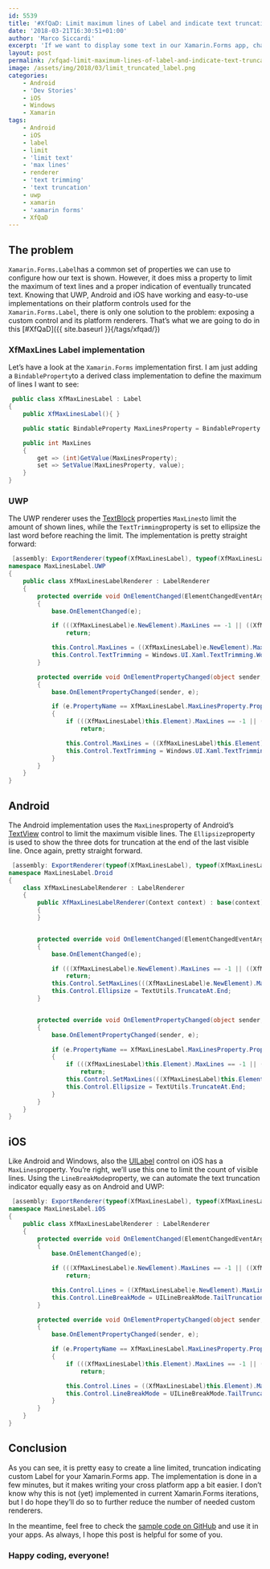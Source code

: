 ```yaml
---
id: 5539
title: '#XfQaD: Limit maximum lines of Label and indicate text truncation'
date: '2018-03-21T16:30:51+01:00'
author: 'Marco Siccardi'
excerpt: 'If we want to display some text in our Xamarin.Forms app, chances are high we are going to use the Label control. But what if we want to limit the maximum visible lines of such a Label? This is what this #XfQaD is about.'
layout: post
permalink: /xfqad-limit-maximum-lines-of-label-and-indicate-text-truncation/
image: /assets/img/2018/03/limit_truncated_label.png
categories:
    - Android
    - 'Dev Stories'
    - iOS
    - Windows
    - Xamarin
tags:
    - Android
    - iOS
    - label
    - limit
    - 'limit text'
    - 'max lines'
    - renderer
    - 'text trimming'
    - 'text truncation'
    - uwp
    - xamarin
    - 'xamarin forms'
    - XfQaD
---
```


## The problem

`Xamarin.Forms.Label`has a common set of properties we can use to configure how our text is shown. However, it does miss a property to limit the maximum of text lines and a proper indication of eventually truncated text. Knowing that UWP, Android and iOS have working and easy-to-use implementations on their platform controls used for the `Xamarin.Forms.Label`, there is only one solution to the problem: exposing a custom control and its platform renderers. That’s what we are going to do in this [\#XfQaD]({{ site.baseurl }}{/tags/xfqad/})

### XfMaxLines Label implementation

Let’s have a look at the `Xamarin.Forms` implementation first. I am just adding a `BindableProperty`to a derived class implementation to define the maximum of lines I want to see:

``` csharp
 public class XfMaxLinesLabel : Label
{
    public XfMaxLinesLabel(){ }

    public static BindableProperty MaxLinesProperty = BindableProperty.Create("MaxLines", typeof(int), typeof(XfMaxLinesLabel), int.MaxValue, BindingMode.Default);

    public int MaxLines
    {
        get => (int)GetValue(MaxLinesProperty);
        set => SetValue(MaxLinesProperty, value);
    }
}
```
 
### UWP

The UWP renderer uses the [TextBlock](https://docs.microsoft.com/en-us/uwp/api/Windows.UI.Xaml.Controls.TextBlock) properties `MaxLines`to limit the amount of shown lines, while the `TextTrimming`property is set to ellipsize the last word before reaching the limit. The implementation is pretty straight forward:

``` csharp
 [assembly: ExportRenderer(typeof(XfMaxLinesLabel), typeof(XfMaxLinesLabelRenderer))]
namespace MaxLinesLabel.UWP
{
    public class XfMaxLinesLabelRenderer : LabelRenderer
    {
        protected override void OnElementChanged(ElementChangedEventArgs<Label> e)
        {
            base.OnElementChanged(e);

            if (((XfMaxLinesLabel)e.NewElement).MaxLines == -1 || ((XfMaxLinesLabel)e.NewElement).MaxLines == int.MaxValue)
                return;

            this.Control.MaxLines = ((XfMaxLinesLabel)e.NewElement).MaxLines;
            this.Control.TextTrimming = Windows.UI.Xaml.TextTrimming.WordEllipsis;
        }

        protected override void OnElementPropertyChanged(object sender, PropertyChangedEventArgs e)
        {
            base.OnElementPropertyChanged(sender, e);

            if (e.PropertyName == XfMaxLinesLabel.MaxLinesProperty.PropertyName)
            {
                if (((XfMaxLinesLabel)this.Element).MaxLines == -1 || ((XfMaxLinesLabel)this.Element).MaxLines == int.MaxValue)
                    return;

                this.Control.MaxLines = ((XfMaxLinesLabel)this.Element).MaxLines;
                this.Control.TextTrimming = Windows.UI.Xaml.TextTrimming.WordEllipsis;
            }
        }
    }
}
```
 
## Android

The Android implementation uses the `MaxLines`property of Android’s [TextView](https://developer.android.com/reference/android/widget/TextView.html) control to limit the maximum visible lines. The `Ellipsize`property is used to show the three dots for truncation at the end of the last visible line. Once again, pretty straight forward.

``` csharp
 [assembly: ExportRenderer(typeof(XfMaxLinesLabel), typeof(XfMaxLinesLabelRenderer))]
namespace MaxLinesLabel.Droid
{
    class XfMaxLinesLabelRenderer : LabelRenderer
    {
        public XfMaxLinesLabelRenderer(Context context) : base(context)
        {
        }


        protected override void OnElementChanged(ElementChangedEventArgs<Label> e)
        {
            base.OnElementChanged(e);

            if (((XfMaxLinesLabel)e.NewElement).MaxLines == -1 || ((XfMaxLinesLabel)e.NewElement).MaxLines == int.MaxValue)
                return;
            this.Control.SetMaxLines(((XfMaxLinesLabel)e.NewElement).MaxLines);
            this.Control.Ellipsize = TextUtils.TruncateAt.End;
        }


        protected override void OnElementPropertyChanged(object sender, PropertyChangedEventArgs e)
        {
            base.OnElementPropertyChanged(sender, e);

            if (e.PropertyName == XfMaxLinesLabel.MaxLinesProperty.PropertyName)
            {
                if (((XfMaxLinesLabel)this.Element).MaxLines == -1 || ((XfMaxLinesLabel)this.Element).MaxLines == int.MaxValue)
                    return;
                this.Control.SetMaxLines(((XfMaxLinesLabel)this.Element).MaxLines);
                this.Control.Ellipsize = TextUtils.TruncateAt.End;
            }
        }
    }
}
```
 
## iOS

Like Android and Windows, also the [UILabel](https://developer.apple.com/documentation/uikit/uilabel) control on iOS has a `MaxLines`property. You’re right, we’ll use this one to limit the count of visible lines. Using the `LineBreakMode`property, we can automate the text truncation indicator equally easy as on Android and UWP:

``` csharp
 [assembly: ExportRenderer(typeof(XfMaxLinesLabel), typeof(XfMaxLinesLabelRenderer))]
namespace MaxLinesLabel.iOS
{
    public class XfMaxLinesLabelRenderer : LabelRenderer
    {
        protected override void OnElementChanged(ElementChangedEventArgs<Label> e)
        {
            base.OnElementChanged(e);

            if (((XfMaxLinesLabel)e.NewElement).MaxLines == -1 || ((XfMaxLinesLabel)e.NewElement).MaxLines == int.MaxValue)
                return;

            this.Control.Lines = ((XfMaxLinesLabel)e.NewElement).MaxLines;
            this.Control.LineBreakMode = UILineBreakMode.TailTruncation;
        }

        protected override void OnElementPropertyChanged(object sender, PropertyChangedEventArgs e)
        {
            base.OnElementPropertyChanged(sender, e);

            if (e.PropertyName == XfMaxLinesLabel.MaxLinesProperty.PropertyName)
            {
                if (((XfMaxLinesLabel)this.Element).MaxLines == -1 || ((XfMaxLinesLabel)this.Element).MaxLines == int.MaxValue)
                    return;

                this.Control.Lines = ((XfMaxLinesLabel)this.Element).MaxLines;
                this.Control.LineBreakMode = UILineBreakMode.TailTruncation;
            }
        }
    }
}
```
 
## Conclusion

As you can see, it is pretty easy to create a line limited, truncation indicating custom Label for your Xamarin.Forms app. The implementation is done in a few minutes, but it makes writing your cross platform app a bit easier. I don’t know why this is not (yet) implemented in current Xamarin.Forms iterations, but I do hope they’ll do so to further reduce the number of needed custom renderers.

In the meantime, feel free to check the [sample code on GitHub](https://github.com/MSiccDev/XfQADs/tree/master/MaxLines/MaxLinesLabel) and use it in your apps. As always, I hope this post is helpful for some of you.

### Happy coding, everyone!